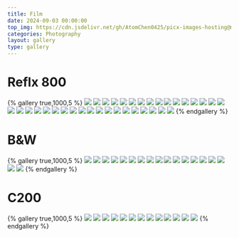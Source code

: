 ```yaml
---
title: Film
date: 2024-09-03 00:00:00
top_img: https://cdn.jsdelivr.net/gh/AtomChen0425/picx-images-hosting@master/Reflx800/IMG_3786.7i0btn915x.webp
categories: Photography
layout: gallery
type: gallery
---
```

# Reflx 800
{% gallery true,1000,5 %}
![](https://cdn.jsdelivr.net/gh/AtomChen0425/picx-images-hosting@master/Reflx800/IMG_3781.esge13lw3.webp)
![](https://cdn.jsdelivr.net/gh/AtomChen0425/picx-images-hosting@master/Reflx800/IMG_3780.4xuhh092ti.webp)
![](https://cdn.jsdelivr.net/gh/AtomChen0425/picx-images-hosting@master/Reflx800/IMG_3779.64dsplxzec.webp)
![](https://cdn.jsdelivr.net/gh/AtomChen0425/picx-images-hosting@master/Reflx800/IMG_3778.2yyaqo3kh3.webp)
![](https://cdn.jsdelivr.net/gh/AtomChen0425/picx-images-hosting@master/Reflx800/IMG_3777.m0n5vazb.webp)
![](https://cdn.jsdelivr.net/gh/AtomChen0425/picx-images-hosting@master/Reflx800/IMG_3776.pfa76itze.webp)
![](https://cdn.jsdelivr.net/gh/AtomChen0425/picx-images-hosting@master/Reflx800/IMG_3775.41y01jzebk.webp)
![](https://cdn.jsdelivr.net/gh/AtomChen0425/picx-images-hosting@master/Reflx800/IMG_3774.41y01jzeba.webp)
![](https://cdn.jsdelivr.net/gh/AtomChen0425/picx-images-hosting@master/Reflx800/IMG_3773.7w6rkihc8c.webp)
![](https://cdn.jsdelivr.net/gh/AtomChen0425/picx-images-hosting@master/Reflx800/IMG_3772.8z6gved63m.webp)
![](https://cdn.jsdelivr.net/gh/AtomChen0425/picx-images-hosting@master/Reflx800/IMG_3771.7w6rkihc7s.webp)
![](https://cdn.jsdelivr.net/gh/AtomChen0425/picx-images-hosting@master/Reflx800/IMG_3770.5xaku6btvx.webp)
![](https://cdn.jsdelivr.net/gh/AtomChen0425/picx-images-hosting@master/Reflx800/IMG_3806.6m3ue6zcw3.webp)
![](https://cdn.jsdelivr.net/gh/AtomChen0425/picx-images-hosting@master/Reflx800/IMG_3805.92q2t468s8.webp)
![](https://cdn.jsdelivr.net/gh/AtomChen0425/picx-images-hosting@master/Reflx800/IMG_3804.2veosyahnw.webp)
![](https://cdn.jsdelivr.net/gh/AtomChen0425/picx-images-hosting@master/Reflx800/IMG_3803.77di0htt5s.webp)
![](https://cdn.jsdelivr.net/gh/AtomChen0425/picx-images-hosting@master/Reflx800/IMG_3802.1hs5owzfmb.webp)
![](https://cdn.jsdelivr.net/gh/AtomChen0425/picx-images-hosting@master/Reflx800/IMG_3801.4g4fsf7p3c.webp)
![](https://cdn.jsdelivr.net/gh/AtomChen0425/picx-images-hosting@master/Reflx800/IMG_3800.67xenbr1z2.webp)
![](https://cdn.jsdelivr.net/gh/AtomChen0425/picx-images-hosting@master/Reflx800/IMG_3798.6ik8gh6a41.webp)
![](https://cdn.jsdelivr.net/gh/AtomChen0425/picx-images-hosting@master/Reflx800/IMG_3797.2yyaqo3kbo.webp)
![](https://cdn.jsdelivr.net/gh/AtomChen0425/picx-images-hosting@master/Reflx800/IMG_3796.6t729mli8p.webp)
![](https://cdn.jsdelivr.net/gh/AtomChen0425/picx-images-hosting@master/Reflx800/IMG_3795.2veosyahl9.webp)
![](https://cdn.jsdelivr.net/gh/AtomChen0425/picx-images-hosting@master/Reflx800/IMG_3793.2veosyahky.webp)
![](https://cdn.jsdelivr.net/gh/AtomChen0425/picx-images-hosting@master/Reflx800/IMG_3792.5tqywgir1w.webp)
![](https://cdn.jsdelivr.net/gh/AtomChen0425/picx-images-hosting@master/Reflx800/IMG_3791.9gwijzejjd.webp)
![](https://cdn.jsdelivr.net/gh/AtomChen0425/picx-images-hosting@master/Reflx800/IMG_3790.6m3ue6zcr9.webp)
![](https://cdn.jsdelivr.net/gh/AtomChen0425/picx-images-hosting@master/Reflx800/IMG_3789.6m3ue6zcqv.webp)
![](https://cdn.jsdelivr.net/gh/AtomChen0425/picx-images-hosting@master/Reflx800/IMG_3788.3nrkaor398.webp)
![](https://cdn.jsdelivr.net/gh/AtomChen0425/picx-images-hosting@master/Reflx800/IMG_3787.5xaku6btpu.webp)
![](https://cdn.jsdelivr.net/gh/AtomChen0425/picx-images-hosting@master/Reflx800/IMG_3786.7i0btn915x.webp)
![](https://cdn.jsdelivr.net/gh/AtomChen0425/picx-images-hosting@master/Reflx800/IMG_3785.7ax3y7mvq3.webp)
![](https://cdn.jsdelivr.net/gh/AtomChen0425/picx-images-hosting@master/Reflx800/IMG_3784.2h892326mo.webp)
![](https://cdn.jsdelivr.net/gh/AtomChen0425/picx-images-hosting@master/Reflx800/IMG_3783.2a516ng16t.webp)
![](https://cdn.jsdelivr.net/gh/AtomChen0425/picx-images-hosting@master/Reflx800/IMG_3782.10240by1ve.webp)
{% endgallery %}  

# B&W
{% gallery true,1000,5 %}
![](https://cdn.jsdelivr.net/gh/AtomChen0425/picx-images-hosting@master/20240903/IMG_1424.9kg4hc2l1y.webp)
![](https://cdn.jsdelivr.net/gh/AtomChen0425/picx-images-hosting@master/20240903/IMG_1423.4917wmgid9.webp)
![](https://cdn.jsdelivr.net/gh/AtomChen0425/picx-images-hosting@master/20240903/IMG_1422.8dwt8qdofg.webp)
![](https://cdn.jsdelivr.net/gh/AtomChen0425/picx-images-hosting@master/20240903/IMG_1421.51e3ecx42i.webp)
![](https://cdn.jsdelivr.net/gh/AtomChen0425/picx-images-hosting@master/20240903/IMG_1420.77di04ort0.webp)
![](https://cdn.jsdelivr.net/gh/AtomChen0425/picx-images-hosting@master/20240903/IMG_1419.45hlywnfle.webp)
![](https://cdn.jsdelivr.net/gh/AtomChen0425/picx-images-hosting@master/20240903/IMG_1418.5fkj585evy.webp)
![](https://cdn.jsdelivr.net/gh/AtomChen0425/picx-images-hosting@master/20240903/IMG_1417.2veosl5g96.webp)
![](https://cdn.jsdelivr.net/gh/AtomChen0425/picx-images-hosting@master/20240903/IMG_1416.4xuhgn419u.webp)
![](https://cdn.jsdelivr.net/gh/AtomChen0425/picx-images-hosting@master/20240903/IMG_1425.4cktuc9kyh.webp)
![](https://cdn.jsdelivr.net/gh/AtomChen0425/picx-images-hosting@master/20240903/IMG_1424.9kg4hc2l1y.webp)
![](https://cdn.jsdelivr.net/gh/AtomChen0425/picx-images-hosting@master/20240903/IMG_1423.4917wmgid9.webp)
![](https://cdn.jsdelivr.net/gh/AtomChen0425/picx-images-hosting@master/20240903/IMG_1421.51e3ecx42i.webp)
![](https://cdn.jsdelivr.net/gh/AtomChen0425/picx-images-hosting@master/20240903/IMG_1420.77di04ort0.webp)
![](https://cdn.jsdelivr.net/gh/AtomChen0425/picx-images-hosting@master/20240903/IMG_1419.45hlywnfle.webp)
![](https://cdn.jsdelivr.net/gh/AtomChen0425/picx-images-hosting@master/20240903/IMG_1418.5fkj585evy.webp)
![](https://cdn.jsdelivr.net/gh/AtomChen0425/picx-images-hosting@master/20240903/IMG_1417.2veosl5g96.webp)
![](https://cdn.jsdelivr.net/gh/AtomChen0425/picx-images-hosting@master/20240903/IMG_1416.4xuhgn419u.webp)
{% endgallery %}  

# C200
{% gallery true,1000,5 %}
![](https://cdn.jsdelivr.net/gh/AtomChen0425/picx-images-hosting@master/20240903/IMG_2433.7ax3xv7erb.webp)
![](https://cdn.jsdelivr.net/gh/AtomChen0425/picx-images-hosting@master/20240903/IMG_2432.3rb6824oyv.webp)
![](https://cdn.jsdelivr.net/gh/AtomChen0425/picx-images-hosting@master/20240903/IMG_2430.7ax3xv7eq4.webp)
![](https://cdn.jsdelivr.net/gh/AtomChen0425/picx-images-hosting@master/20240903/IMG_2424.8l0146pe0r.webp)
![](https://cdn.jsdelivr.net/gh/AtomChen0425/picx-images-hosting@master/20240903/IMG_2457.5tqyw439yh.webp)
![](https://cdn.jsdelivr.net/gh/AtomChen0425/picx-images-hosting@master/20240903/IMG_2449.39l4jh3bbq.webp)
![](https://cdn.jsdelivr.net/gh/AtomChen0425/picx-images-hosting@master/20240903/IMG_2446.4xuhgntlhb.webp)
![](https://cdn.jsdelivr.net/gh/AtomChen0425/picx-images-hosting@master/20240903/IMG_2445.8l0146pdyj.webp)
![](https://cdn.jsdelivr.net/gh/AtomChen0425/picx-images-hosting@master/20240903/IMG_2441.5c0x7j1wb8.webp)
![](https://cdn.jsdelivr.net/gh/AtomChen0425/picx-images-hosting@master/20240903/IMG_2440.1vylffs98i.webp)
![](https://cdn.jsdelivr.net/gh/AtomChen0425/picx-images-hosting@master/20240903/IMG_2438.3uus5rxrje.webp)
![](https://cdn.jsdelivr.net/gh/AtomChen0425/picx-images-hosting@master/20240903/IMG_2437.1023zzikr0.webp)
![](https://cdn.jsdelivr.net/gh/AtomChen0425/picx-images-hosting@master/20240903/IMG_2435.8z6gv1xoqg.webp)
{% endgallery %}